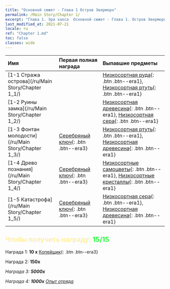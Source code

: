 ```yaml
---
title: "Основной сюжет - Глава 1 Остров Эверморн"
permalink: /Main Story/Chapter 1/
excerpt: "Глава 1. Эра хаоса  Основной сюжет - Глава 1. Остров Эверморн"
last_modified_at: 2021-07-21
locale: ru
ref: "Chapter 1.md"
toc: false
classes: wide
---
```


  | Имя |  Первая полная награда | Выпавшие предметы |
  |:------------|:------------|:------------| 
  | [1-1 Стража острова](/ru/Main Story/Chapter 1_1/) |  | [Низкосортная руда](/ItemsRU/mat_1/){: .btn .btn--era1}, [Низкосортная ртуть](/ItemsRU/mat_2/){: .btn .btn--era1} |
  | [1-2 Руины замка](/ru/Main Story/Chapter 1_2/) |  | [Низкосортная древесина](/ItemsRU/mat_1/){: .btn .btn--era1}, [Низкосортная сера](/ItemsRU/mat_3/){: .btn .btn--era1} |
  | [1-3 Фонтан молодости](/ru/Main Story/Chapter 1_3/) | [Серебряный ключ](/ItemsRU/con_693/){: .btn .btn--era3} | [Низкосортная ртуть](/ItemsRU/mat_2/){: .btn .btn--era1}, [Низкосортная древесина](/ItemsRU/mat_1/){: .btn .btn--era1} |
  | [1-4 Древо познания](/ru/Main Story/Chapter 1_4/) | [Серебряный ключ](/ItemsRU/con_693/){: .btn .btn--era3} | [Низкосортные самоцветы](/ItemsRU/mat_4/){: .btn .btn--era1}, [Низкосортные кристаллы](/ItemsRU/mat_5/){: .btn .btn--era1} |
  | [1-5 Катастрофа](/ru/Main Story/Chapter 1_5/) | [Серебряный ключ](/ItemsRU/con_693/){: .btn .btn--era3} | [Низкосортная сера](/ItemsRU/mat_3/){: .btn .btn--era1}, [Низкосортная древесина](/ItemsRU/mat_1/){: .btn .btn--era1} |


## <span style="color: #ffeea0">Чтобы получить награду: </span><span style="color: #27f73a">15/15</span>

 Награда 1: **10 x** [Копейщик](/ItemsRU/unt_190/){: .btn .btn--era3}

 Награда 2:  **150x** <i class="fas fa-gem"/>

 Награда 3:  **5000x** <i class="fas fa-coins"/>

 Награда 4:  **1000x** [Опыт отряда](/ItemsRU/con_902/)

